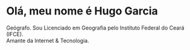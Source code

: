 # Olá, meu nome é Hugo Garcia
Geógrafo.
Sou Licenciado em Geografia pelo Instituto Federal do Ceará (IFCE).  
Amante da Internet & Tecnologia.
